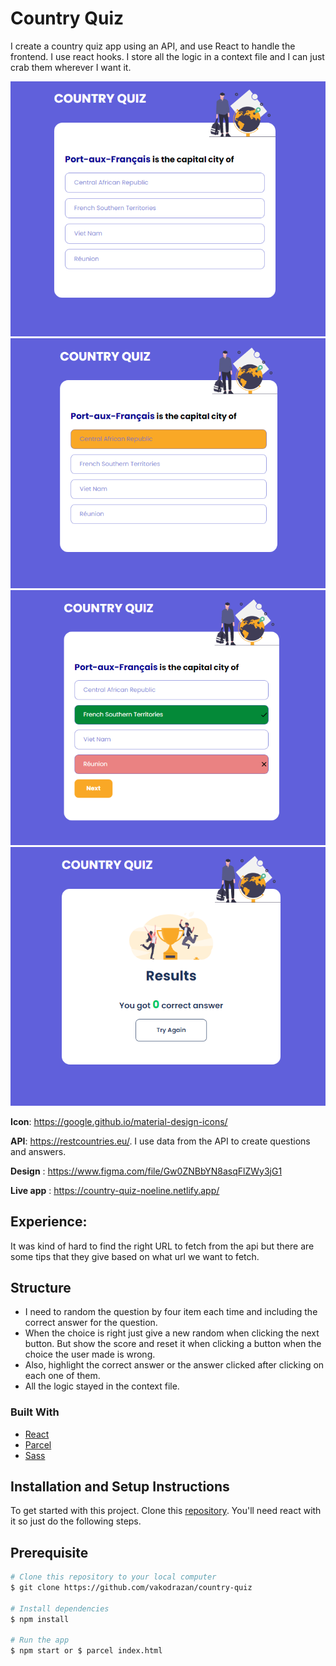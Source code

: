 # Country Quiz

I create a country quiz app using an API, and use React to handle the frontend. I use react hooks. I store all the logic in a context file  and I can just crab them wherever I want it.

![image](./assets/country-quiz-1.png)
![image](./assets/country-quiz-mouseover.png)
![image](./assets/country-quiz-wrong-choice.png)
![image](./assets/country-quiz-recommendation.png)


**Icon**: https://google.github.io/material-design-icons/

**API**: https://restcountries.eu/. I use data from the API to create questions and answers.

**Design** : https://www.figma.com/file/Gw0ZNBbYN8asqFlZWy3jG1

**Live app** : https://country-quiz-noeline.netlify.app/

 ## Experience:

 It was kind of hard to find the right URL to fetch from the api but there are some tips that they give based on what url we want to fetch.

 ## Structure

 - I need to random the question by four item each time and including the correct answer for the question. 
 - When the choice is right just give a new random when clicking the next button. But show the score and reset it when clicking a button when the choice the user made is wrong.
 - Also, highlight the correct answer or the answer clicked after clicking on each one of them.
 - All the logic stayed in the context file.

### Built With

<!-- This section should list any major frameworks that you built your project using. Here are a few examples.-->
-   [React](https://reactjs.org/)
-   [Parcel](https://parceljs.org/)
-   [Sass](https://sass-lang.com/)

 ## Installation and Setup Instructions

 To get started with this project. Clone this [repository](https://github.com/vakodrazan/country-quiz). You'll need react with it so just do the following steps.

## Prerequisite

```bash
# Clone this repository to your local computer
$ git clone https://github.com/vakodrazan/country-quiz

# Install dependencies
$ npm install

# Run the app
$ npm start or $ parcel index.html
```
